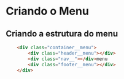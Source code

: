 # Criando o Menu

## Criando a estrutura do menu

~~~html
    <div class="container__menu">
        <div class="header__menu"></div>
        <div class="nav__"></div>menu
        <div class="footer__menu"></div>
    </div>
~~~